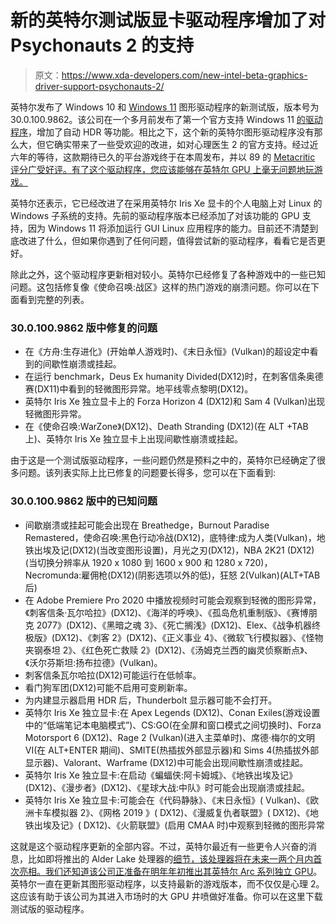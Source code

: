 # 新的英特尔测试版显卡驱动程序增加了对 Psychonauts 2 的支持

> 原文：<https://www.xda-developers.com/new-intel-beta-graphics-driver-support-psychonauts-2/>

英特尔发布了 Windows 10 和 [Windows 11](https://www.xda-developers.com/windows-11/) 图形驱动程序的新测试版，版本号为 30.0.100.9862。该公司在一个多月前发布了第一个官方支持 Windows 11 [的驱动程序](https://www.xda-developers.com/intel-releases-first-graphics-driver-with-support-for-windows-11/)，增加了自动 HDR 等功能。相比之下，这个新的英特尔图形驱动程序没有那么大，但它确实带来了一些受欢迎的改进，如对心理医生 2 的官方支持。经过近六年的等待，这款期待已久的平台游戏终于在本周发布，并以 89 的 [Metacritic 评分广受好评。有了这个驱动程序，您应该能够在英特尔 GPU 上毫无问题地玩游戏。](https://www.metacritic.com/game/pc/psychonauts-2)

英特尔还表示，它已经改进了在采用英特尔 Iris Xe 显卡的个人电脑上对 Linux 的 Windows 子系统的支持。先前的驱动程序版本已经添加了对该功能的 GPU 支持，因为 Windows 11 将添加运行 GUI Linux 应用程序的能力。目前还不清楚到底改进了什么，但如果你遇到了任何问题，值得尝试新的驱动程序，看看它是否更好。

除此之外，这个驱动程序更新相对较小。英特尔已经修复了各种游戏中的一些已知问题。这包括修复像《使命召唤:战区》这样的热门游戏的崩溃问题。你可以在下面看到完整的列表。

### 30.0.100.9862 版中修复的问题

*   在《方舟:生存进化》(开始单人游戏时)、《末日永恒》(Vulkan)的超设定中看到的间歇性崩溃或挂起。
*   在运行 benchmark，Deus Ex humanity Divided(DX12)时，在刺客信条奥德赛(DX11)中看到的轻微图形异常。地平线零点黎明(DX12)。
*   英特尔 Iris Xe 独立显卡上的 Forza Horizon 4 (DX12)和 Sam 4 (Vulkan)出现轻微图形异常。
*   在《使命召唤:WarZone》(DX12)、Death Stranding (DX12)(在 ALT +TAB 上)、英特尔 Iris Xe 独立显卡上出现间歇性崩溃或挂起。

由于这是一个测试版驱动程序，一些问题仍然是预料之中的，英特尔已经确定了很多问题。该列表实际上比已修复的问题要长得多，您可以在下面看到:

### 30.0.100.9862 版中的已知问题

*   间歇崩溃或挂起可能会出现在 Breathedge，Burnout Paradise Remastered，使命召唤:黑色行动冷战(DX12)，底特律:成为人类(Vulkan)，地铁出埃及记(DX12)(当改变图形设置)，月光之刃(DX12)，NBA 2K21 (DX12)(当切换分辨率从 1920 x 1080 到 1600 x 900 和 1280 x 720)，Necromunda:雇佣枪(DX12)(阴影选项以外的低)，狂怒 2(Vulkan)(ALT+TAB 后)
*   在 Adobe Premiere Pro 2020 中播放视频时可能会观察到轻微的图形异常，《刺客信条·瓦尔哈拉》(DX12)、《海洋的呼唤》、《孤岛危机重制版》、《赛博朋克 2077》(DX12)、《黑暗之魂 3》、《死亡搁浅》(DX12)、Elex、《战争机器终极版》(DX12)、《刺客 2》(DX12)、《正义事业 4》、《微软飞行模拟器》、《怪物夹钢泰坦 2》、《红色死亡救赎 2》(DX12)、《汤姆克兰西的幽灵侦察断点》、《沃尔芬斯坦:扬布拉德》(Vulkan)。
*   刺客信条瓦尔哈拉(DX12)可能运行在低帧率。
*   看门狗军团(DX12)可能不启用可变刷新率。
*   为内建显示器启用 HDR 后，Thunderbolt 显示器可能不会打开。
*   英特尔 Iris Xe 独立显卡:在 Apex Legends (DX12)、Conan Exiles(游戏设置中的“低端笔记本电脑模式”)、CS:GO(在全屏和窗口模式之间切换时)、Forza Motorsport 6 (DX12)、Rage 2 (Vulkan)(进入主菜单时)、席德·梅尔的文明 VI(在 ALT+ENTER 期间)、SMITE(热插拔外部显示器)和 Sims 4(热插拔外部显示器)、Valorant、Warframe (DX12)中可能会出现间歇性崩溃或挂起。
*   英特尔 Iris Xe 独立显卡:在启动《蝙蝠侠:阿卡姆城》、《地铁出埃及记》(DX12)、《漫步者》(DX12)、《星球大战:中队》时可能会出现崩溃或挂起。
*   英特尔 Iris Xe 独立显卡:可能会在《代码静脉》、《末日永恒》( Vulkan)、《欧洲卡车模拟器 2》、《网格 2019 》( DX12)、《漫威复仇者联盟》( DX12)、《地铁出埃及记》( DX12)、《火箭联盟》(启用 CMAA 时)中观察到轻微的图形异常

这就是这个驱动程序更新的全部内容。不过，英特尔最近有一些更令人兴奋的消息，比如即将推出的 Alder Lake 处理器的[细节，该处理器将在未来一两个月内首次亮相。我们还知道该公司正准备在明年年初推出其](https://www.xda-developers.com/intel-shares-details-alder-lake-chips-coming-this-fall/)[英特尔 Arc 系列独立 GPU](https://www.xda-developers.com/intel-arc-new-brand-dedicated-graphics/)。英特尔一直在更新其图形驱动程序，以支持最新的游戏版本，而不仅仅是心理 2。这应该有助于该公司为其进入市场时的大 GPU 井喷做好准备。你可以在这里下载测试版的驱动程序。